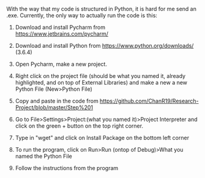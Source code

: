With the way that my code is structured in Python, it is hard for me send an .exe.
Currently, the only way to actually run the code is this:
1. Download and install Pycharm from https://www.jetbrains.com/pycharm/
2. Download and install Python from https://www.python.org/downloads/ (3.6.4)
3. Open Pycharm, make a new project.
4. Right click on the project file (should be what you named it, already highlighted, and on top of External Libraries) and make a new a new Python File (New>Python File)
6. Copy and paste in the code from https://github.com/ChanR19/Research-Project/blob/master/Step%201 
7. Go to File>Settings>Project:(what you named it)>Project Interpreter and click on the green + button on the top right corner.
8. Type in "wget" and click on Install Package on the bottom left corner

9. To run the program, click on Run>Run (ontop of Debug)>What you named the Python File
10. Follow the instructions from the program

